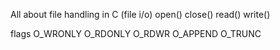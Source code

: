 All about file handling in C (file i/o)
open()
close()
read()
write()

flags
O_WRONLY
O_RDONLY
O_RDWR
O_APPEND
O_TRUNC
